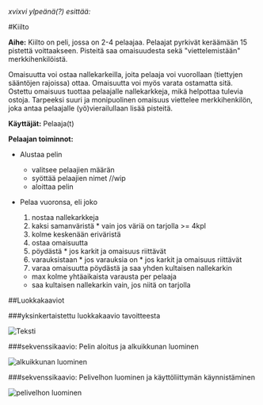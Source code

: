*xvixvi ylpeänä(?) esittää:*

#Kiilto

**Aihe:** Kiilto on peli, jossa on 2-4 pelaajaa. Pelaajat pyrkivät keräämään 15 pistettä voittaakseen. Pisteitä saa omaisuudesta sekä "viettelemistään" merkkihenkilöistä.

Omaisuutta voi ostaa nallekarkeilla, joita pelaaja voi vuorollaan (tiettyjen sääntöjen rajoissa) ottaa. Omaisuutta voi myös varata ostamatta sitä. Ostettu omaisuus tuottaa pelaajalle nallekarkkeja, mikä helpottaa tulevia ostoja. Tarpeeksi suuri ja monipuolinen omaisuus viettelee merkkihenkilön, joka antaa pelaajalle (yö)vierailullaan lisää pisteitä.

**Käyttäjät:** Pelaaja(t)

**Pelaajan toiminnot:**

* Alustaa pelin
  * valitsee pelaajien määrän
  * syöttää pelaajien nimet //wip
  * aloittaa pelin

* Pelaa vuoronsa, eli joko
  1. nostaa nallekarkkeja
    1. kaksi samanväristä
      * vain jos väriä on tarjolla >= 4kpl
    2. kolme keskenään eriväristä
  2. ostaa omaisuutta
    1. pöydästä
      * jos karkit ja omaisuus riittävät
    2. varauksistaan
      * jos varauksia on
      * jos karkit ja omaisuus riittävät
  3. varaa omaisuutta pöydästä ja saa yhden kultaisen nallekarkin
    * max kolme yhtäaikaista varausta per pelaaja
    * saa kultaisen nallekarkin vain, jos niitä on tarjolla


##Luokkakaaviot

###yksinkertaistettu luokkakaavio tavoitteesta

![Teksti](https://raw.githubusercontent.com/xvixvi/kiilto/master/dokumentointi/luokkakaavio2-0.jpg "luokkakaavio 2-0")

###sekvenssikaavio: Pelin aloitus ja alkuikkunan luominen

![](https://github.com/xvixvi/kiilto/blob/master/dokumentointi/sekvenssikaavio:Alkuikkuna.png "alkuikkunan luominen")

###sekvenssikaavio: Pelivelhon luominen ja käyttöliittymän käynnistäminen

![](https://github.com/xvixvi/kiilto/blob/master/dokumentointi/sekvenssikaavio:PelivelhonLuominen.png "pelivelhon luominen")


